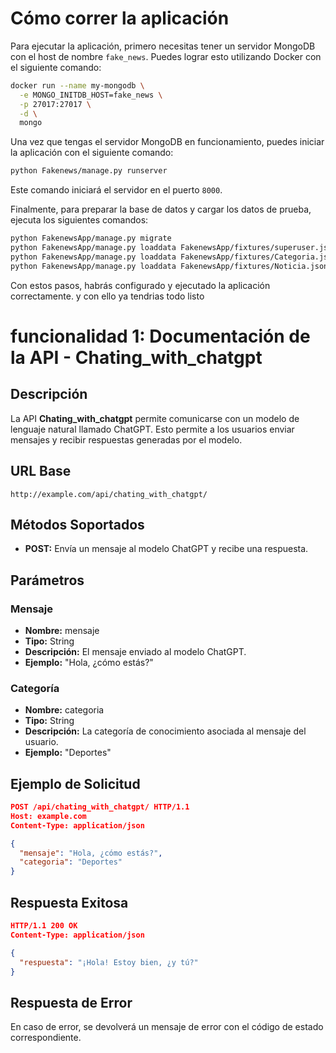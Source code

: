 # Cómo correr la aplicación

Para ejecutar la aplicación, primero necesitas tener un servidor MongoDB con el host de nombre `fake_news`. Puedes lograr esto utilizando Docker con el siguiente comando:

```bash
docker run --name my-mongodb \
  -e MONGO_INITDB_HOST=fake_news \
  -p 27017:27017 \
  -d \
  mongo
```

Una vez que tengas el servidor MongoDB en funcionamiento, puedes iniciar la aplicación con el siguiente comando:

```bash
python Fakenews/manage.py runserver
```

Este comando iniciará el servidor en el puerto `8000`.

Finalmente, para preparar la base de datos y cargar los datos de prueba, ejecuta los siguientes comandos:

```bash
python FakenewsApp/manage.py migrate
python FakenewsApp/manage.py loaddata FakenewsApp/fixtures/superuser.json
python FakenewsApp/manage.py loaddata FakenewsApp/fixtures/Categoria.json
python FakenewsApp/manage.py loaddata FakenewsApp/fixtures/Noticia.json
```

Con estos pasos, habrás configurado y ejecutado la aplicación correctamente.
y con ello ya tendrias todo listo


# funcionalidad 1: Documentación de la API - Chating_with_chatgpt

## Descripción
La API **Chating_with_chatgpt** permite comunicarse con un modelo de lenguaje natural llamado ChatGPT. Esto permite a los usuarios enviar mensajes y recibir respuestas generadas por el modelo.

## URL Base
```
http://example.com/api/chating_with_chatgpt/
```

## Métodos Soportados
- **POST:** Envía un mensaje al modelo ChatGPT y recibe una respuesta.

## Parámetros

### Mensaje
- **Nombre:** mensaje
- **Tipo:** String
- **Descripción:** El mensaje enviado al modelo ChatGPT.
- **Ejemplo:** "Hola, ¿cómo estás?"

### Categoría
- **Nombre:** categoria
- **Tipo:** String
- **Descripción:** La categoría de conocimiento asociada al mensaje del usuario.
- **Ejemplo:** "Deportes"

## Ejemplo de Solicitud
```json
POST /api/chating_with_chatgpt/ HTTP/1.1
Host: example.com
Content-Type: application/json

{
  "mensaje": "Hola, ¿cómo estás?",
  "categoria": "Deportes"
}
```

## Respuesta Exitosa
```json
HTTP/1.1 200 OK
Content-Type: application/json

{
  "respuesta": "¡Hola! Estoy bien, ¿y tú?"
}
```

## Respuesta de Error
En caso de error, se devolverá un mensaje de error con el código de estado correspondiente.



